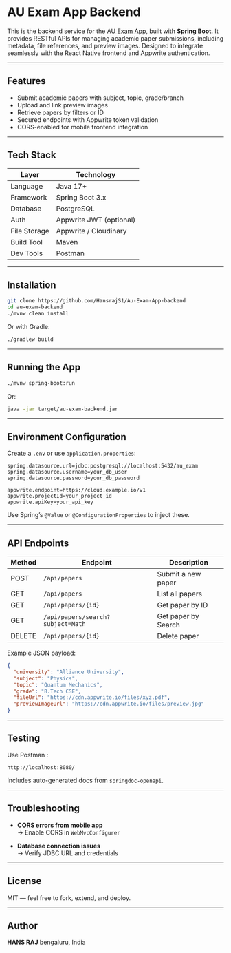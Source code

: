 #  AU Exam App Backend

This is the backend service for the [AU Exam App](https://github.com/HansrajS1/Au-Exam-App), built with **Spring Boot**. It provides RESTful APIs for managing academic paper submissions, including metadata, file references, and preview images. Designed to integrate seamlessly with the React Native frontend and Appwrite authentication.

---

##  Features

-  Submit academic papers with subject, topic, grade/branch
-  Upload and link preview images
-  Retrieve papers by filters or ID
-  Secured endpoints with Appwrite token validation
-  CORS-enabled for mobile frontend integration

---

##  Tech Stack

| Layer       | Technology             |
|-------------|------------------------|
| Language    | Java 17+               |
| Framework   | Spring Boot 3.x        |
| Database    | PostgreSQL             |
| Auth        | Appwrite JWT (optional)|
| File Storage| Appwrite / Cloudinary  |
| Build Tool  | Maven                  |
| Dev Tools   | Postman                |

---

##  Installation

```bash
git clone https://github.com/HansrajS1/Au-Exam-App-backend
cd au-exam-backend
./mvnw clean install
```

Or with Gradle:

```bash
./gradlew build
```

---

##  Running the App

```bash
./mvnw spring-boot:run
```

Or:

```bash
java -jar target/au-exam-backend.jar
```

---

##  Environment Configuration

Create a `.env` or use `application.properties`:

```properties
spring.datasource.url=jdbc:postgresql://localhost:5432/au_exam
spring.datasource.username=your_db_user
spring.datasource.password=your_db_password

appwrite.endpoint=https://cloud.example.io/v1
appwrite.projectId=your_project_id
appwrite.apiKey=your_api_key
```

 Use Spring’s `@Value` or `@ConfigurationProperties` to inject these.

---

##  API Endpoints

| Method | Endpoint                          | Description                  |
|--------|-----------------------------------|------------------------------|
| POST   | `/api/papers`                     | Submit a new paper           |
| GET    | `/api/papers`                     | List all papers              |
| GET    | `/api/papers/{id}`                | Get paper by ID              |
| GET    | `/api/papers/search?subject=Math `| Get paper by Search          |
| DELETE | `/api/papers/{id}`                | Delete paper                 |

Example JSON payload:

```json
{
  "university": "Alliance University",
  "subject": "Physics",
  "topic": "Quantum Mechanics",
  "grade": "B.Tech CSE",
  "fileUrl": "https://cdn.appwrite.io/files/xyz.pdf",
  "previewImageUrl": "https://cdn.appwrite.io/files/preview.jpg"
}
```

---

##  Testing

Use Postman :

```
http://localhost:8080/
```

 Includes auto-generated docs from `springdoc-openapi`.

---

## Troubleshooting

- **CORS errors from mobile app**  
  → Enable CORS in `WebMvcConfigurer`

- **Database connection issues**  
  → Verify JDBC URL and credentials

---

##  License

MIT — feel free to fork, extend, and deploy.

---

##  Author

**HANS RAJ**
 bengaluru, India  

